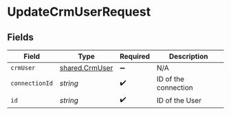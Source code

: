 # UpdateCrmUserRequest


## Fields

| Field                                            | Type                                             | Required                                         | Description                                      |
| ------------------------------------------------ | ------------------------------------------------ | ------------------------------------------------ | ------------------------------------------------ |
| `crmUser`                                        | [shared.CrmUser](../../models/shared/crmuser.md) | :heavy_minus_sign:                               | N/A                                              |
| `connectionId`                                   | *string*                                         | :heavy_check_mark:                               | ID of the connection                             |
| `id`                                             | *string*                                         | :heavy_check_mark:                               | ID of the User                                   |